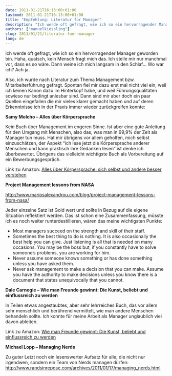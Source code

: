 ```yaml
---
date: 2011-01-21T16:13:00+01:00
lastmod: 2011-01-21T16:13:00+01:00
title: "Empfehlung: Literatur für Manager"
description: "Ich werde oft gefragt, wie ich so ein hervorragender Manager geworden bin. Haha, quatsch, kein Mensch fragt mich das. Ich stelle mir nur manchmal vor, dass es so wäre. Dann weine ich mich langsam in den Schlaf… Wo war ich? Ach ja. "
authors: ["manuelkiessling"]
slug: 2011/01/21/literatur-fuer-manager
lang: de
---
```


<p>
Ich werde oft gefragt, wie ich so ein hervorragender Manager geworden bin. Haha, quatsch, kein Mensch fragt mich das. Ich stelle mir nur manchmal vor, dass es so wäre. Dann weine ich mich langsam in den Schlaf… Wo war ich? Ach ja.
</p>

<p>
Also, ich wurde nach Literatur zum Thema Management bzw. Mitarbeiterführung gefragt. Spontan fiel mir dazu erst mal nicht viel ein, weil ich keinen Kanon dazu im Hinterkopf habe, und weil Führungsqualitäten sowieso nur bedingt anlesbar sind. Dann sind mir aber doch ein paar Quellen eingefallen die mir vieles klarer gemacht haben und auf deren Erkenntnisse ich in der Praxis immer wieder zurückgreifen konnte:
</p>

<p>
<strong>Samy Molcho – Alles über Körpersprache</strong>

</p><p>
Kein Buch über Management im engeren Sinne. Ist aber eine gute Anleitung für den Umgang mit Menschen, also das, was man in 99,9% der Zeit als Manager tun muss. Hat mir übrigens vor allem geholfen, mich selbst einzuschätzen, der Aspekt “ich lese jetzt die Körpersprache anderer Menschen und kann praktisch ihre Gedanken lesen” ist denke ich überbewertet. Übrigens das vielleicht wichtigste Buch als Vorbereitung auf ein Bewerbungsgespräch.
</p>

<p>
Link zu Amazon: <a href="http://www.amazon.de/gp/product/3442390478?ie=UTF8&amp;tag=thelogbooofma-21&amp;linkCode=as2&amp;camp=1638&amp;creative=6742&amp;creativeASIN=3442390478">Alles über Körpersprache: sich selbst und andere besser verstehen</a><img src="http://www.assoc-amazon.de/e/ir?t=thelogbooofma-21&amp;l=as2&amp;o=3&amp;a=3442390478" alt="" style="border: medium none !important; margin: 0px !important; display: none !important;" width="1" height="1" border="0">
</p>
<p></p>


<p>
<strong>Project Management lessons from NASA</strong>

</p><p>
<a href="http://www.mariosalexandrou.com/blog/project-management-lessons-from-nasa/">http://www.mariosalexandrou.com/blog/project-management-lessons-from-nasa/</a>
</p>

<p>
Jeder einzelne Satz ist Gold wert und sollte in Bezug auf die eigene Situation reflektiert werden. Das ist schon eine Zusammenfassung, müsste ich es noch weiter runterdestillieren, wären das meine wichtigsten Punkte:

</p><ul>
<li>Most managers succeed on the strength and skill of their staff.</li>
<li>Sometimes the best thing to do is nothing. It is also occasionally the best help you can give. Just listening is all that is needed on many occasions. You may be the boss but, if you constantly have to solve someone’s problems, you are working for him.</li>
<li>Never assume someone knows something or has done something unless you have asked them. </li>
<li>Never ask management to make a decision that you can make. Assume you have the authority to make decisions unless you know there is a document that states unequivocally that you cannot.</li>
</ul>
<p></p>
<p></p>





<p>
<strong>Dale Carnegie – Wie man Freunde gewinnt: Die Kunst, beliebt und einflussreich zu werden</strong>

</p><p>
In Teilen etwas angestaubtes, aber sehr lehrreiches Buch, das vor allem sehr menschlich und berührend vermittelt, wie man andere Menschen behandeln sollte. Ich konnte für meine Arbeit als Manager unglaublich viel davon ableiten.
</p>

<p>
Link zu Amazon: <a href="http://www.amazon.de/gp/product/3596170699?ie=UTF8&amp;tag=thelogbooofma-21&amp;linkCode=as2&amp;camp=1638&amp;creative=19454&amp;creativeASIN=3596170699">Wie man Freunde gewinnt: Die Kunst, beliebt und einflussreich zu werden</a><img src="http://www.assoc-amazon.de/e/ir?t=thelogbooofma-21&amp;l=as2&amp;o=3&amp;a=3596170699" alt="" style="border: medium none !important; margin: 0px !important; display: none !important;" width="1" height="1" border="0">
</p>
<p></p>


<p>
<strong>Michael Lopp – Managing Nerds</strong>

</p><p>
Zu guter Letzt noch ein lesenswerter Aufsatz für alle, die nicht nur irgendwen, sondern ein Team von Nerds managen dürfen: <a href="http://www.randsinrepose.com/archives/2011/01/17/managing_nerds.html">http://www.randsinrepose.com/archives/2011/01/17/managing_nerds.html</a>
</p>

